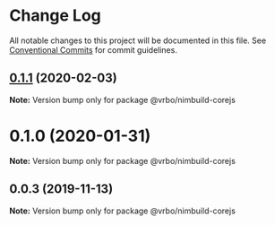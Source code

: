 # Change Log

All notable changes to this project will be documented in this file.
See [Conventional Commits](https://conventionalcommits.org) for commit guidelines.

## [0.1.1](https://github.com/expediagroup/nimbuild/compare/@vrbo/nimbuild-corejs@0.1.0...@vrbo/nimbuild-corejs@0.1.1) (2020-02-03)

**Note:** Version bump only for package @vrbo/nimbuild-corejs





# 0.1.0 (2020-01-31)

**Note:** Version bump only for package @vrbo/nimbuild-corejs





## 0.0.3 (2019-11-13)

**Note:** Version bump only for package @vrbo/nimbuild-corejs
